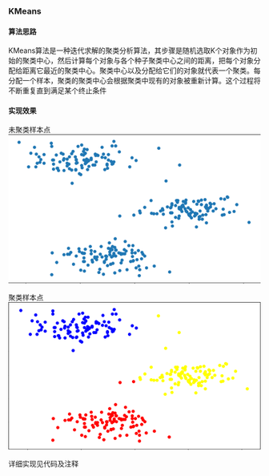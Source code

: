 ### KMeans
#### 算法思路
KMeans算法是一种迭代求解的聚类分析算法，其步骤是随机选取K个对象作为初始的聚类中心，然后计算每个对象与各个种子聚类中心之间的距离，把每个对象分配给距离它最近的聚类中心。聚类中心以及分配给它们的对象就代表一个聚类。每分配一个样本，聚类的聚类中心会根据聚类中现有的对象被重新计算。这个过程将不断重复直到满足某个终止条件

#### 实现效果

未聚类样本点
![image](https://github.com/jiaozi12/Algorithmic-Implementation/blob/master/%E6%9C%BA%E5%99%A8%E5%AD%A6%E4%B9%A0/K-Means/image/%E5%8E%9F%E5%A7%8B%E5%9B%BE%E5%83%8F.png)

聚类样本点
![image](https://github.com/jiaozi12/Algorithmic-Implementation/blob/master/%E6%9C%BA%E5%99%A8%E5%AD%A6%E4%B9%A0/K-Means/image/%E8%81%9A%E7%B1%BB%E5%90%8E.png)

详细实现见代码及注释
